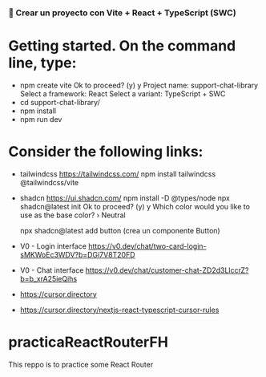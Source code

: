 ### 🚀 Crear un proyecto con Vite + React + TypeScript (SWC)

# Getting started. On the command line, type:
- npm create vite
    Ok to proceed? (y) y
    Project name: support-chat-library
    Select a framework: React
    Select a variant: TypeScript + SWC
- cd support-chat-library/
- npm install
- npm run dev

# Consider the following links:
- tailwindcss https://tailwindcss.com/
    npm install tailwindcss @tailwindcss/vite
- shadcn https://ui.shadcn.com/
    npm install -D @types/node
    npx shadcn@latest init
    Ok to proceed? (y) y
    Which color would you like to use as the base color? › Neutral

    npx shadcn@latest add button (crea un componente Button)

- V0 - Login interface https://v0.dev/chat/two-card-login-sMKWoEc3WDV?b=DGi7V8T20FD
- V0 - Chat interface https://v0.dev/chat/customer-chat-ZD2d3LlccrZ?b=b_xrA25ieQihs

- https://cursor.directory
- https://cursor.directory/nextjs-react-typescript-cursor-rules

# practicaReactRouterFH
This reppo is to practice some React Router